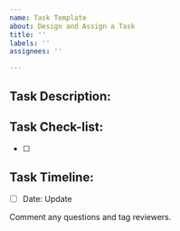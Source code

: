 ```yaml
---
name: Task Template
about: Design and Assign a Task
title: ''
labels: ''
assignees: ''

---
```


## Task Description:


## Task Check-list:
- [ ] 

## Task Timeline:
- [ ] Date: Update

Comment any questions and tag reviewers.
